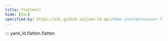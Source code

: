 ```yaml
---
title: flatten()
hide: [toc]
specified-by: https://w3c.github.io/json-ld-api/#dom-jsonldprocessor-flatten
---
```


::: yaml_ld.flatten.flatten
